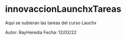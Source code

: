 # innovaccionLaunchxTareas
Aquí se subieran las tareas del curso Lauchx

Autor: RayHeredia
Fecha: 12/02/22
